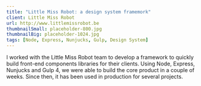 ```yaml
---
title: "Little Miss Robot: a design system framemork"
client: Little Miss Robot
url: http://www.littlemissrobot.be
thumbnailSmall: placeholder-800.jpg
thumbnailBig: placeholder-1024.jpg
tags: [Node, Express, Nunjucks, Gulp, Design System]
---
```


I worked with the Little Miss Robot team to develop a framework to quickly build front-end components libraries for their clients. Using Node, Express, Nunjucks and Gulp 4, we were able to build the core product in a couple of weeks. Since then, it has been used in production for several projects.
